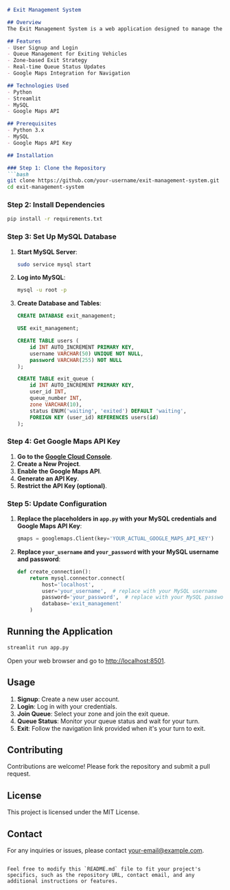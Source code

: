 ```markdown
# Exit Management System

## Overview
The Exit Management System is a web application designed to manage the orderly exit of cars from large venues such as concert halls or sports stadiums. It helps reduce congestion and chaos by assigning queue numbers to users, indicating when they can leave, and providing navigation to their destinations.

## Features
- User Signup and Login
- Queue Management for Exiting Vehicles
- Zone-based Exit Strategy
- Real-time Queue Status Updates
- Google Maps Integration for Navigation

## Technologies Used
- Python
- Streamlit
- MySQL
- Google Maps API

## Prerequisites
- Python 3.x
- MySQL
- Google Maps API Key

## Installation

### Step 1: Clone the Repository
```bash
git clone https://github.com/your-username/exit-management-system.git
cd exit-management-system
```

### Step 2: Install Dependencies
```bash
pip install -r requirements.txt
```

### Step 3: Set Up MySQL Database
1. **Start MySQL Server**:
   ```bash
   sudo service mysql start
   ```

2. **Log into MySQL**:
   ```bash
   mysql -u root -p
   ```

3. **Create Database and Tables**:
   ```sql
   CREATE DATABASE exit_management;

   USE exit_management;

   CREATE TABLE users (
       id INT AUTO_INCREMENT PRIMARY KEY,
       username VARCHAR(50) UNIQUE NOT NULL,
       password VARCHAR(255) NOT NULL
   );

   CREATE TABLE exit_queue (
       id INT AUTO_INCREMENT PRIMARY KEY,
       user_id INT,
       queue_number INT,
       zone VARCHAR(10),
       status ENUM('waiting', 'exited') DEFAULT 'waiting',
       FOREIGN KEY (user_id) REFERENCES users(id)
   );
   ```

### Step 4: Get Google Maps API Key
1. **Go to the [Google Cloud Console](https://console.cloud.google.com/)**.
2. **Create a New Project**.
3. **Enable the Google Maps API**.
4. **Generate an API Key**.
5. **Restrict the API Key (optional)**.

### Step 5: Update Configuration
1. **Replace the placeholders in `app.py` with your MySQL credentials and Google Maps API Key**:
   ```python
   gmaps = googlemaps.Client(key='YOUR_ACTUAL_GOOGLE_MAPS_API_KEY')
   ```

2. **Replace `your_username` and `your_password` with your MySQL username and password**:
   ```python
   def create_connection():
       return mysql.connector.connect(
           host='localhost',
           user='your_username',  # replace with your MySQL username
           password='your_password',  # replace with your MySQL password
           database='exit_management'
       )
   ```

## Running the Application
```bash
streamlit run app.py
```

Open your web browser and go to [http://localhost:8501](http://localhost:8501).

## Usage
1. **Signup**: Create a new user account.
2. **Login**: Log in with your credentials.
3. **Join Queue**: Select your zone and join the exit queue.
4. **Queue Status**: Monitor your queue status and wait for your turn.
5. **Exit**: Follow the navigation link provided when it's your turn to exit.

## Contributing
Contributions are welcome! Please fork the repository and submit a pull request.

## License
This project is licensed under the MIT License.

## Contact
For any inquiries or issues, please contact [your-email@example.com](mailto:your-email@example.com).
```

Feel free to modify this `README.md` file to fit your project's specifics, such as the repository URL, contact email, and any additional instructions or features.